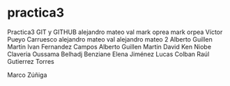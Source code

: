 # practica3
Practica3 GIT y GITHUB
alejandro mateo val
mark oprea
mark orpea
Víctor Pueyo Carruesco
alejandro mateo val
alejandro mateo 2
Alberto Guillen Martin
Ivan Fernandez Campos
Alberto Guillen Martin
David Ken
Niobe Claveria
Oussama Belhadj Benziane
Elena Jiménez
Lucas Colban
Raúl Gutierrez Torres

Marco Zúñiga
